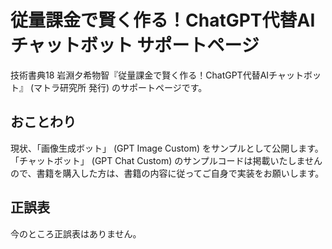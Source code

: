 # 従量課金で賢く作る！ChatGPT代替AIチャットボット サポートページ

技術書典18 岩淵夕希物智『従量課金で賢く作る！ChatGPT代替AIチャットボット』 (マトラ研究所 発行) のサポートページです。

## おことわり

現状、「画像生成ボット」 (GPT Image Custom) をサンプルとして公開します。「チャットボット」 (GPT Chat Custom) のサンプルコードは掲載いたしませんので、書籍を購入した方は、書籍の内容に従ってご自身で実装をお願いします。

## 正誤表

今のところ正誤表はありません。